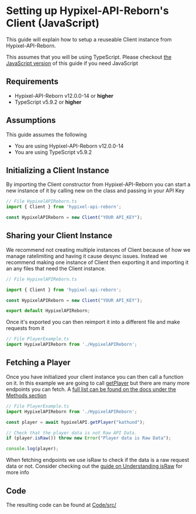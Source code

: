 # Setting up Hypixel-API-Reborn's Client (JavaScript)

This guide will explain how to setup a reuseable Client instance from Hypixel-API-Reborn.

This assumes that you will be using TypeScript. Please checkout
[the JavaScript version](../JavaScript/SettingUpClient.md) of this guide if you need JavaScript

## Requirements

- Hypixel-API-Reborn v12.0.0-14 or **higher**
- TypeScript v5.9.2 or **higher**

## Assumptions

This guide assumes the following

- You are using Hypixel-API-Reborn v12.0.0-14
- You are using TypeScript v5.9.2

## Initializing a Client Instance

By importing the Client constructor from Hypixel-API-Reborn you can start a new instance of it by calling new on the
class and passing in your API Key

```TypeScript
// File HypixelAPIReborn.ts
import { Client } from 'hypixel-api-reborn';

const HypixelAPIReborn = new Client("YOUR API_KEY");
```

## Sharing your Client Instance

We recommend not creating multiple instances of Client because of how we manage ratelimiting and having it cause desync
issues. Instead we recommend making one instance of Client then exporting it and importing it an any files that need the
Client instance.

```TypeScript
// File HypixelAPIReborn.ts

import { Client } from 'hypixel-api-reborn';

const HypixelAPIReborn = new Client("YOUR API_KEY");

export default HypixelAPIReborn;
```

Once it's exported you can then reimport it into a different file and make requests from it

```TypeScript
// File PlayerExample.ts
import HypixelAPIReborn from './HypixelAPIReborn';
```

## Fetching a Player

Once you have initialized your client instance you can then call a function on it. In this example we are going to call
[getPlayer](https://hypixel-api-reborn.github.io/hypixel-api-reborn/classes/Client.Client.html#getplayer) but there are
many more endpoints you can fetch. A
[full list can be found on the docs under the Methods section](https://hypixel-api-reborn.github.io/hypixel-api-reborn/classes/Client.Client.html)

```TypeScript
// File PlayerExample.ts
import HypixelAPIReborn from './HypixelAPIReborn';

const player = await hypixelAPI.getPlayer("kathund");

// Check that the player data is not Raw API Data.
if (player.isRaw()) throw new Error("Player data is Raw Data");

console.log(player);
```

When fetching endpoints we use isRaw to check if the data is a raw request data or not. Consider checking out the
[guide on Understanding isRaw](../UnderstandingIsRaw/Guide.md) for more info

## Code

The resulting code can be found at
[Code/src/](https://github.com/Hypixel-API-Reborn/hypixel-api-reborn/blob/master/docs/TypeScript/SettingUpClient/Code/src/)
